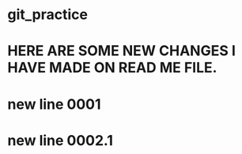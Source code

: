 # git_practice
# HERE ARE SOME NEW CHANGES I HAVE MADE ON READ ME FILE.
# new line 0001
# new line 0002.1
